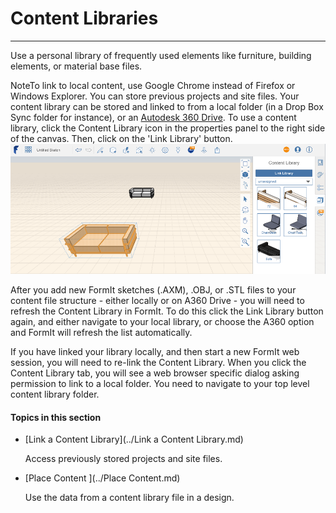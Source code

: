 # Content Libraries

----

Use a personal library of frequently used elements like furniture, building elements, or material base files.
 
NoteTo link to local content, use Google Chrome instead of Firefox or Windows Explorer.
You can store previous projects and site files. Your content library can be stored and linked to from a local folder (in a Drop Box Sync folder for instance), or an [Autodesk 360 Drive](https://360.autodesk.com). To use a content library, click the Content Library icon in the properties panel to the right side of the canvas. Then, click on the 'Link Library' button.![](Images/GUID-FC74216E-0452-400D-97C6-52BBCEC19C38-low.png)

After you add new FormIt sketches (.AXM), .OBJ, or .STL files to your content file structure - either locally or on A360 Drive - you will need to refresh the Content Library in FormIt. To do this click the Link Library button again, and either navigate to your local library, or choose the A360 option and FormIt will refresh the list automatically.

If you have linked your library locally, and then start a new FormIt web session, you will need to re-link the Content Library. When you click the Content Library tab, you will see a web browser specific dialog asking permission to link to a local folder. You need to navigate to your top level content library folder.

  

#### Topics in this section

* [Link a Content Library](../Link a Content Library.md)
    
    Access previously stored projects and site files.
* [Place Content ](../Place Content.md)
    
    Use the data from a content library file in a design.

